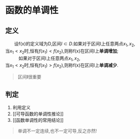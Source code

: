 # 函数的单调性
## 定义
&emsp;&emsp;设f(x)的定义域为D,区间$I \subset D$.如果对于区间I上任意两点$x_1, x_2$,  
当$x_1< x_2$时,恒有$f(x_1)< f(x_2)$,则称f(x)在区间I上**单调增加**;  
&emsp;&emsp;&emsp;如果对于区间I上任意两点$x_1, x_2$,  
当$x_1< x_2$时,恒有$f(x_1)> f(x_2)$,则称f(x)在区间I上**单调减少**.

> 区间**I**很重要

## 判定
1. 利用定义
2. [[可导函数的单调性推论]]
3. [[函数单调性的常用结论]]

> 单调不一定连续,也不一定可导,反之亦然!
